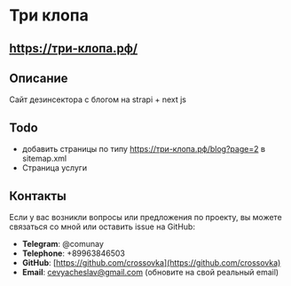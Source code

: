 ﻿# Три клопа
## https://три-клопа.рф/
## Описание

Сайт дезинсектора с блогом на strapi + next js

## Todo
- добавить страницы по типу https://три-клопа.рф/blog?page=2 в sitemap.xml
- Страница услуги

## Контакты

Если у вас возникли вопросы или предложения по проекту, вы можете связаться со мной или оставить issue на GitHub:

- **Telegram**: @comunay
- **Telephone**: +89963846503
- **GitHub**: [https://github.com/crossovka](https://github.com/crossovka)
- **Email**: [cevyacheslav@gmail.com](mailto:cevyacheslav@gmail.com) (обновите на свой реальный email)
